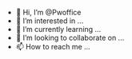 - 👋 Hi, I’m @Pwoffice
- 👀 I’m interested in ...
- 🌱 I’m currently learning ...
- 💞️ I’m looking to collaborate on ...
- 📫 How to reach me ...

<!---
Pwoffice/Pwoffice is a ✨ special ✨ repository because its `README.md` (this file) appears on your GitHub profile.
You can click the Preview link to take a look at your changes.
--->
